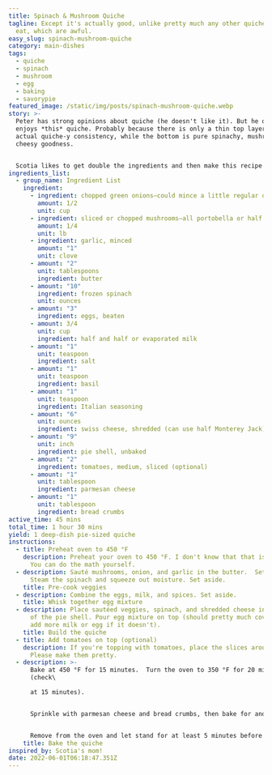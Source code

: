 ```yaml
---
title: Spinach & Mushroom Quiche
tagline: Except it's actually good, unlike pretty much any other quiches you'll
  eat, which are awful.
easy_slug: spinach-mushroom-quiche
category: main-dishes
tags:
  - quiche
  - spinach
  - mushroom
  - egg
  - baking
  - savorypie
featured_image: /static/img/posts/spinach-mushroom-quiche.webp
story: >-
  Peter has strong opinions about quiche (he doesn't like it). But he quite
  enjoys *this* quiche. Probably because there is only a thin top layer of
  actual quiche-y consistency, while the bottom is pure spinachy, mushroomy,
  cheesy goodness. 


  Scotia likes to get double the ingredients and then make this recipe twice in a row so she has one quiche to eat and one to freeze for later.
ingredients_list:
  - group_name: Ingredient List
    ingredient:
      - ingredient: chopped green onions—could mince a little regular onion instead
        amount: 1/2
        unit: cup
      - ingredient: sliced or chopped mushrooms—all portobella or half regular
        amount: 1/4
        unit: lb
      - ingredient: garlic, minced
        amount: "1"
        unit: clove
      - amount: "2"
        unit: tablespoons
        ingredient: butter
      - amount: "10"
        ingredient: frozen spinach
        unit: ounces
      - amount: "3"
        ingredient: eggs, beaten
      - amount: 3/4
        unit: cup
        ingredient: half and half or evaporated milk
      - amount: "1"
        unit: teaspoon
        ingredient: salt
      - amount: "1"
        unit: teaspoon
        ingredient: basil
      - amount: "1"
        unit: teaspoon
        ingredient: Italian seasoning
      - amount: "6"
        unit: ounces
        ingredient: swiss cheese, shredded (can use half Monterey Jack)
      - amount: "9"
        unit: inch
        ingredient: pie shell, unbaked
      - amount: "2"
        ingredient: tomatoes, medium, sliced (optional)
      - amount: "1"
        unit: tablespoon
        ingredient: parmesan cheese
      - amount: "1"
        unit: tablespoon
        ingredient: bread crumbs
active_time: 45 mins
total_time: 1 hour 30 mins
yield: 1 deep-dish pie-sized quiche
instructions:
  - title: Preheat oven to 450 °F
    description: Preheat your oven to 450 °F. I don't know that that is in Celsius.
      You can do the math yourself.
  - description: Sauté mushrooms, onion, and garlic in the butter.  Set aside. 
      Steam the spinach and squeeze out moisture. Set aside.
    title: Pre-cook veggies
  - description: Combine the eggs, milk, and spices. Set aside.
    title: Whisk together egg mixture
  - description: Place sautéed veggies, spinach, and shredded cheese into the bottom
      of the pie shell. Pour egg mixture on top (should pretty much cover it—can
      add more milk or egg if it doesn't).
    title: Build the quiche
  - title: Add tomatoes on top (optional)
    description: If you're topping with tomatoes, place the slices around the edge.
      Please make them pretty.
  - description: >-
      Bake at 450 °F for 15 minutes.  Turn the oven to 350 °F for 20 minutes
      (check\

      at 15 minutes).  


      Sprinkle with parmesan cheese and bread crumbs, then bake for another 10 minutes. A knife should come out clean when it's done.


      Remove from the oven and let stand for at least 5 minutes before serving.
    title: Bake the quiche
inspired_by: Scotia's mom!
date: 2022-06-01T06:18:47.351Z
---
```

